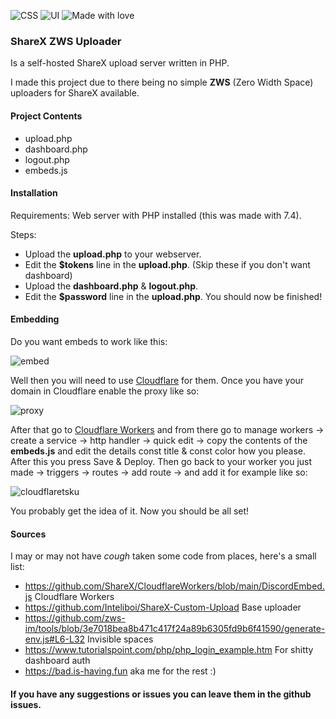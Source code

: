 ![CSS](https://img.shields.io/badge/CSS-0%25-critical) ![UI](https://img.shields.io/badge/Beautiful%20UI-0%25-critical) ![Made with love](https://img.shields.io/badge/Made%20with%20-%E2%9D%A4%EF%B8%8F-success)

### ShareX ZWS Uploader
Is a self-hosted ShareX upload server written in PHP.

I made this project due to there being no simple **ZWS** (Zero Width Space) uploaders for ShareX available.

#### Project Contents
- upload.php 
- dashboard.php
- logout.php
- embeds.js

#### Installation

Requirements: Web server with PHP installed (this was made with 7.4).

Steps:
- Upload the **upload.php** to your webserver.
- Edit the **$tokens** line in the **upload.php**.
(Skip these if you don't want dashboard)
- Upload the **dashboard.php** & **logout.php**.
- Edit the **$password** line in the **upload.php**.
You should now be finished!

#### Embedding

Do you want embeds to work like this:

![embed](https://bad.is-on.top/󠁬󠁭󠁥󠁶󠁩󠁰󠁮󠁴󠁵󠁿󠁴󠁷󠁬󠁶󠁴󠁯󠁹󠁸󠁤󠁴)

Well then you will need to use [Cloudflare](https://cloudflare.com) for them.
Once you have your domain in Cloudflare enable the proxy like so:

![proxy](https://bad.is-on.top/󠁴󠁩󠁵󠁿󠁤󠁫󠁿󠁶󠁯󠁵󠁦󠁪󠁱󠁶󠁦󠁶󠁡󠁬󠁬󠁨)

After that go to [Cloudflare Workers](https://dash.cloudflare.com/sign-up/workers) and from there go to manage workers -> create a service -> http handler -> quick edit -> copy the contents of the **embeds.js** and edit the details const title & const color how you please. After this you press Save & Deploy. Then go back to your worker you just made -> triggers -> routes -> add route -> and add it for example like so:

![cloudflaretsku](https://bad.is-on.top/󠁥󠁨󠁵󠁡󠁸󠁸󠁵󠁬󠁯󠁴󠁢󠁱󠁿󠁰󠁸󠁬󠁧󠁤󠁤󠁬)

You probably get the idea of it.
Now you should be all set!


#### Sources
I may or may not have *cough* taken some code from places, here's a small list:
- https://github.com/ShareX/CloudflareWorkers/blob/main/DiscordEmbed.js Cloudflare Workers
- https://github.com/Inteliboi/ShareX-Custom-Upload Base uploader
- https://github.com/zws-im/tools/blob/3e7018bea8b471c417f24a89b6305fd9b6f41590/generate-env.js#L6-L32 Invisible spaces
- https://www.tutorialspoint.com/php/php_login_example.htm For shitty dashboard auth
- https://bad.is-having.fun aka me for the rest :)


#### If you have any suggestions or issues you can leave them in the github issues. 
